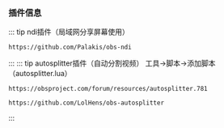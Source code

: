 <!--
 * @Author: 程英明
 * @Date: 2022-03-24 15:34:04
 * @LastEditTime: 2022-03-24 16:03:22
 * @LastEditors: 程英明
 * @Description: 
 * @FilePath: \doc-man\docs\software\obs\plugs.md
 * QQ:504875043@qq.com
-->
### 插件信息
::: tip ndi插件（局域网分享屏幕使用）
```shell
https://github.com/Palakis/obs-ndi
```
:::
::: tip autosplitter插件（自动分割视频）
工具->脚本->添加脚本（autosplitter.lua）
```shell
https://obsproject.com/forum/resources/autosplitter.781

https://github.com/LolHens/obs-autosplitter
```
:::

